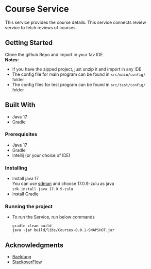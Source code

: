 # Course Service
This service provides the course details. 
This service connects review service to fetch reviews of courses.

## Getting Started
Clone the github Repo and import in your fav IDE\
**Notes:**
- If you have the zipped project, just unzip it and import in any IDE
- The config file for main program can be found in `src/main/config/` folder
- The config files for test program can be found in `src/test/config/` folder

## Built With
* Java 17
* Gradle

### Prerequisites
- Java 17
- Gradle
- Intellij (or your choice of IDE)

### Installing
- Install java 17 \
  You can use [sdman](https://sdkman.io/install) and choose 17.0.9-zulu as java<br>
  `sdk install java 17.0.9-zulu`
- Install Gradle

### Running the project
- To run the Service, run below commands
    ```
    gradle clean build
    java -jar build/libs/Courses-0.0.1-SNAPSHOT.jar
    ```

## Acknowledgments
- [Baeldung](https://www.baeldung.com)
- [StackoverFlow](https://stackoverflow.com/)